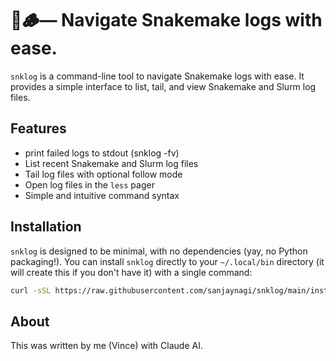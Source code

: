 # 🐍🪵—  Navigate Snakemake logs with ease.

`snklog` is a command-line tool to navigate Snakemake logs with ease. It provides a simple interface to list, tail, and view Snakemake and Slurm log files.

## Features

- print failed logs to stdout (snklog -fv)
- List recent Snakemake and Slurm log files
- Tail log files with optional follow mode
- Open log files in the `less` pager
- Simple and intuitive command syntax

## Installation

`snklog` is designed to be minimal, with no dependencies (yay, no Python packaging!). You can 
install `snklog` directly to your `~/.local/bin` directory (it will create this if you don't have it)
with a single command:

```bash
curl -sSL https://raw.githubusercontent.com/sanjaynagi/snklog/main/install.sh | bash
```

## About

This was written by me (Vince) with Claude AI.
